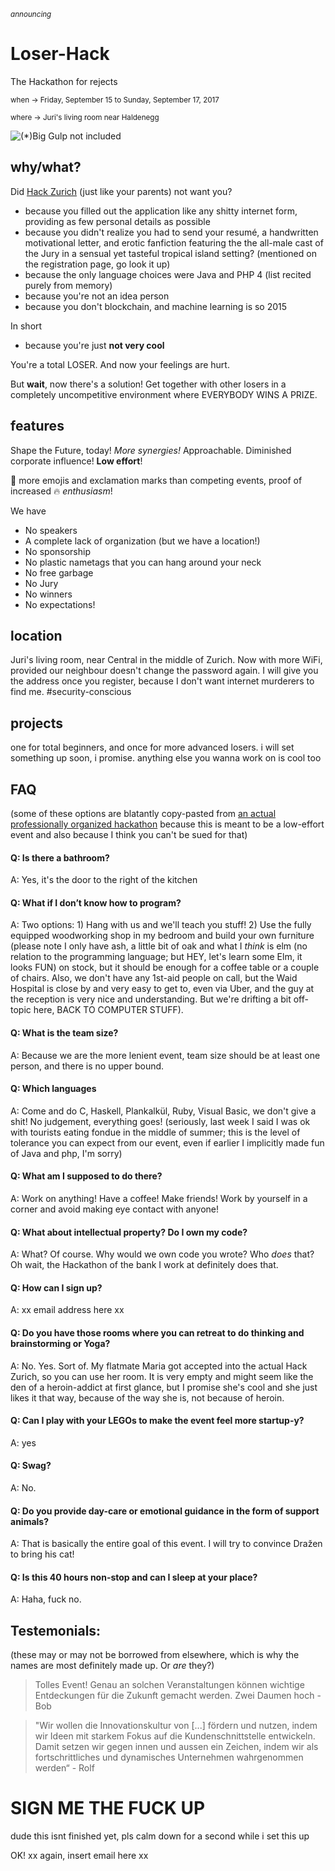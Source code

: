 <sub>_announcing_</sub>

# Loser-Hack
The Hackathon for rejects

<sub>when -> Friday, September 15 to Sunday, September 17, 2017</sub>

<sub>where -> Juri's living room near Haldenegg</sub>

![(*)Big Gulp not included](http://s3cf.recapguide.com/img/tv/35/1x4/Silicon-Valley-Season-1-Episode-4-2-9d72.jpg)

## why/what?

Did [Hack Zurich](http://hackzurich.com/) (just like your parents) not want you?

- because you filled out the application like any shitty internet form, providing as few personal details as possible
- because you didn't realize you had to send your resumé, a handwritten motivational letter, and erotic fanfiction featuring the the all-male cast of the Jury in a sensual yet tasteful tropical island setting? (mentioned on the registration page, go look it up)
- because the only language choices were Java and PHP 4 (list recited purely from memory)
- because you're not an idea person
- because you don't blockchain, and machine learning is so 2015

In short

- because you're just **not very cool**

You're a total LOSER. And now your feelings are hurt.

But **wait**, now there's a solution! Get together with other losers in a completely uncompetitive environment where EVERYBODY WINS A PRIZE.

## features

Shape the Future, today! _More synergies!_ Approachable. Diminished corporate influence! **Low effort**!

💯 more emojis and exclamation marks than competing events, proof of increased 🔥 _enthusiasm_!

We have

- No speakers
- A complete lack of organization (but we have a location!)
- No sponsorship
- No plastic nametags that you can hang around your neck
- No free garbage
- No Jury
- No winners
- No expectations!

## location

Juri's living room, near Central in the middle of Zurich. Now with more WiFi, provided our neighbour doesn't change the password again. I will give you the address once you register, because I don't want internet murderers to find me. \#security-conscious

## projects

one for total beginners, and once for more advanced losers. i will set something up soon, i promise. anything else you wanna work on is cool too

## FAQ

(some of these options are blatantly copy-pasted from [an actual professionally organized hackathon](http://digitalfestival.ch/en/HACK/faq) because this is meant to be a low-effort event and also because I think you can't be sued for that)

#### Q: Is there a bathroom?
A: Yes, it's the door to the right of the kitchen

#### Q: What if I don’t know how to program?
A: Two options: 1) Hang with us and we'll teach you stuff! 2) Use the fully equipped woodworking shop in my bedroom and build your own furniture (please note I only have ash, a little bit of oak and what I _think_ is elm (no relation to the programming language; but HEY, let's learn some Elm, it looks FUN) on stock, but it should be enough for a coffee table or a couple of chairs. Also, we don't have any 1st-aid people on call, but the Waid Hospital is close by and very easy to get to, even via Uber, and the guy at the reception is very nice and understanding. But we're drifting a bit off-topic here, BACK TO COMPUTER STUFF).

#### Q: What is the team size?
A: Because we are the more lenient event, team size should be at least one person, and there is no upper bound.

#### Q: Which languages
A: Come and do C, Haskell, Plankalkül, Ruby, Visual Basic, we don't give a shit! No judgement, everything goes! (seriously, last week I said I was ok with tourists eating fondue in the middle of summer; this is the level of tolerance you can expect from our event, even if earlier I implicitly made fun of Java and php, I'm sorry)

#### Q: What am I supposed to do there?
A: Work on anything! Have a coffee! Make friends! Work by yourself in a corner and avoid making eye contact with anyone!

#### Q: What about intellectual property? Do I own my code?
A: What? Of course. Why would we own code you wrote? Who _does_ that? Oh wait, the Hackathon of the bank I work at definitely does that.

#### Q: How can I sign up?
A: xx email address here xx

#### Q: Do you have those rooms where you can retreat to do thinking and brainstorming or Yoga?
A: No. Yes. Sort of. My flatmate Maria got accepted into the actual Hack Zurich, so you can use her room. It is very empty and might seem like the den of a heroin-addict at first glance, but I promise she's cool and she just likes it that way, because of the way she is, not because of heroin.

#### Q: Can I play with your LEGOs to make the event feel more startup-y?
A: yes

#### Q: Swag?
A: No.

#### Q: Do you provide day-care or emotional guidance in the form of support animals?
A: That is basically the entire goal of this event. I will try to convince Dražen to bring his cat!

#### Q: Is this 40 hours non-stop and can I sleep at your place?
A: Haha, fuck no.

## Testemonials:

(these may or may not be borrowed from elsewhere, which is why the names are most definitely made up. Or _are_ they?)

> Tolles Event! Genau an solchen Veranstaltungen können wichtige Entdeckungen für die Zukunft gemacht werden. Zwei Daumen hoch
> \- Bob

> "Wir wollen die Innovationskultur von [...] fördern und nutzen, indem wir Ideen mit starkem Fokus auf die Kundenschnittstelle entwickeln. Damit setzen wir gegen innen und aussen ein Zeichen, indem wir als fortschrittliches und dynamisches Unternehmen wahrgenommen werden“
> \- Rolf

# SIGN ME THE FUCK UP

dude this isnt finished yet, pls calm down for a second while i set this up

OK! xx again, insert email here xx
